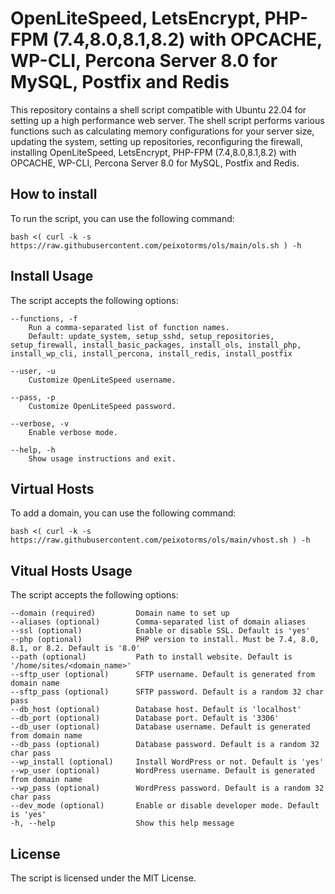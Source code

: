 # OpenLiteSpeed, LetsEncrypt, PHP-FPM (7.4,8.0,8.1,8.2) with OPCACHE, WP-CLI, Percona Server 8.0 for MySQL, Postfix and Redis

This repository contains a shell script compatible with Ubuntu 22.04 for setting up a high performance web server.
The shell script performs various functions such as calculating memory configurations for your server size, updating the system, setting up repositories, reconfiguring the firewall, installing OpenLiteSpeed, LetsEncrypt, PHP-FPM (7.4,8.0,8.1,8.2) with OPCACHE, WP-CLI, Percona Server 8.0 for MySQL, Postfix and Redis.

## How to install

To run the script, you can use the following command:

```bash <( curl -k -s https://raw.githubusercontent.com/peixotorms/ols/main/ols.sh ) -h```

## Install Usage

The script accepts the following options:

```
--functions, -f
    Run a comma-separated list of function names. 
    Default: update_system, setup_sshd, setup_repositories, setup_firewall, install_basic_packages, install_ols, install_php, install_wp_cli, install_percona, install_redis, install_postfix

--user, -u
    Customize OpenLiteSpeed username.

--pass, -p
    Customize OpenLiteSpeed password.

--verbose, -v
    Enable verbose mode.

--help, -h
    Show usage instructions and exit.

```

## Virtual Hosts

To add a domain, you can use the following command:

```bash <( curl -k -s https://raw.githubusercontent.com/peixotorms/ols/main/vhost.sh ) -h```

## Vitual Hosts Usage

The script accepts the following options:

```
--domain (required)         Domain name to set up
--aliases (optional)        Comma-separated list of domain aliases
--ssl (optional)            Enable or disable SSL. Default is 'yes'
--php (optional)            PHP version to install. Must be 7.4, 8.0, 8.1, or 8.2. Default is '8.0'
--path (optional)           Path to install website. Default is '/home/sites/<domain_name>'
--sftp_user (optional)      SFTP username. Default is generated from domain name
--sftp_pass (optional)      SFTP password. Default is a random 32 char pass
--db_host (optional)        Database host. Default is 'localhost'
--db_port (optional)        Database port. Default is '3306'
--db_user (optional)        Database username. Default is generated from domain name
--db_pass (optional)        Database password. Default is a random 32 char pass
--wp_install (optional)     Install WordPress or not. Default is 'yes'
--wp_user (optional)        WordPress username. Default is generated from domain name
--wp_pass (optional)        WordPress password. Default is a random 32 char pass
--dev_mode (optional)       Enable or disable developer mode. Default is 'yes'
-h, --help                  Show this help message

```

## License

The script is licensed under the MIT License.
